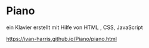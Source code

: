 # Piano
ein Klavier erstellt mit Hilfe von HTML , CSS, JavaScript

https://ivan-harris.github.io/Piano/piano.html
